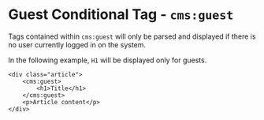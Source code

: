 # Guest Conditional Tag - `cms:guest`

Tags contained within `cms:guest` will only be parsed and displayed if there is no user
currently logged in on the system.

In the following example, `H1` will be displayed only for guests.

	<div class="article">
		<cms:guest>
			<h1>Title</h1>
		</cms:guest>
		<p>Article content</p>
	</div>
